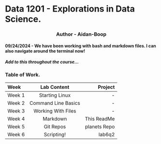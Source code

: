 # Data 1201 - Explorations in Data Science.
<h3 align="center">Author - Aidan-Boop</h3>

#### 09/24/2024 - We have been working with bash and markdown files. I can also navigate around the terminal now!
##### Add to this throughout the course…
### Table of Work.
| Week | Lab Content | Project |
|:-----|:-----------:|--------:|
| Week 1| Starting Linux| -|
| Week 2| Command Line Basics| -|
| Week 3| Working With Files| -|
| Week 4| Markdown| This ReadMe|
| Week 5| Git Repos| planets Repo|
| Week 6| Scripting!| lab6q2|
